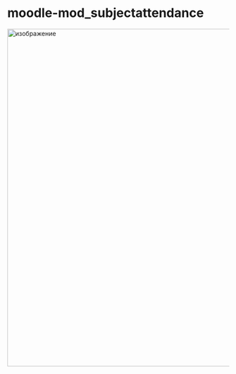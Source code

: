# moodle-mod_subjectattendance

<img width="1053" height="764" alt="изображение" src="https://github.com/user-attachments/assets/515e4f0b-fd6c-46ff-bcfd-1f18728eee55" />
